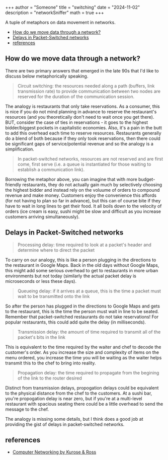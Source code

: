 +++
author = "Someone"
title = "switching"
date = "2024-11-02"
description = "networkSniffer"
math = true
+++

A tuple of metaphors on data movement in networks.
<!--more-->

- [How  do we move data through a network?](#how--do-we-move-data-through-a-network)
- [Delays in Packet-Switched networks](#delays-in-packet-switched-networks)
- [references](#references)


## How  do we move data through a network?

There are two primary answers that emerged in the late 90s that I'd like to discuss below metaphorically speaking.

> Circuit switching: the resources needed along a path (buffers, link transmission rate) to provide communication between two nodes are reserved for the duration of the communication session.

The analogy is restaurants that only take reservations. As a consumer, this is nice if you do not mind planning in advance to reserve the restaurant's resources (and you theoretically don't need to wait once you get there). BUT, consider the case of ties in reservations - it goes to the highest bidder/biggest pockets in capitalistic economies. Also, it's a pain in the butt to add this overhead each time to reserve resources. Restaurants generally do a blend of both because if they only took reservations, then there could be significant gaps of service/potential revenue and so the analogy is a simplification.

> In packet-switched networks, resources are not reserved and are first come, first serve (i.e. a queue is instantiated for those waiting to establish a communication link).

Borrowing the metaphor above, you can imagine that with more budget-friendly restaurants, they do not actually gain much by selectively choosing the highest bidder and instead rely on the voluume of orders to compound revenue and make money. Customers enjoy the convenience this affords (for not having to plan so far in advance), but this can of course bite if they have to wait in long lines to get their food. It all boils down to the velocity of orders (ice cream is easy, sushi might be slow and difficult as you increase customers arriving simultaneously).

## Delays in Packet-Switched networks

> Processing delay: time required to look at a packet's header and determine where to direct the packet

To carry on our analogy, this is like a person plugging in the directions to the restaurant in Google Maps. Back in the old days without Google Maps, this might add some serious overhead to get to restaurants in more urban environments but not today (similarly the actual packet delay is microseconds or less these days).

> Queueing delay: if it arrives at a queue, this is the time a packet must wait to be transmitted onto the link

So after the person has plugged in the directions to Google Maps and gets to the restaurant, this is the time the person must wait in line to be seated. Remember that packet-switched restaurants do not take reservations! For popular restaurants, this could add quite the delay (in milliseconds).

> Transmission delay: the amount of time required to transmit all of the packet's bits in the link

This is equivalent to the time required by the waiter and chef to decode the customer's order. As you increase the size and complexity of items on the menu ordered, you increase the time you will be waiting as the waiter helps transmit this to the chef to bring into reality.

> Propagation delay: the time required to propagate from the begining of the link to the router desired

Distinct from transmission delays, propogation delays could be equivalent to the physical distance from the chef to the customers. At a sushi bar, you're propogation delay is near zero, but if you're at a multi-level restaurant with spacious seating there could be a little overhead to send the message to the chef.

The analogy is missing some details, but I think does a good job at providing the gist of delays in packet-switched networks.

## references
- [Computer Networking by Kurose & Ross](https://gaia.cs.umass.edu/kurose_ross/index.php)
